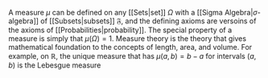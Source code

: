 A measure $\mu$ can be defined on any [[Sets|set]] $\Omega$ with a [[Sigma Algebra|$\sigma$-algebra]] of [[Subsets|subsets]] $\mathfrak{F}$, and the defining axioms are versoins of the axioms of [[Probabilities|probability]]. The special property of a measure is simply that $\mu(\Omega )=1$. Measure theory is the theory that gives mathematical foundation to the concepts of length, area, and volume. For example, on $\mathbb{R}$, the unique measure that has $\mu(a,b)=b-a$ for intervals $(a,b)$ is the Lebesgue measure 